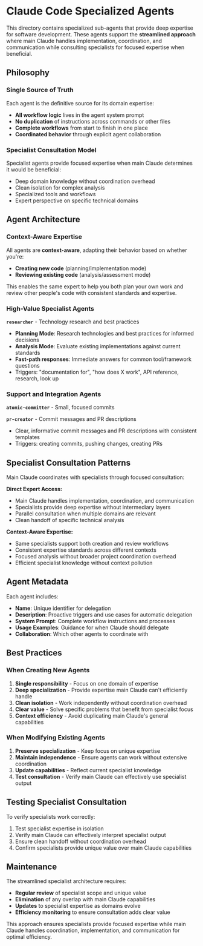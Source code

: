 # Claude Code Specialized Agents

This directory contains specialized sub-agents that provide deep expertise for software development. These agents support the **streamlined approach** where main Claude handles implementation, coordination, and communication while consulting specialists for focused expertise when beneficial.

## Philosophy

### Single Source of Truth

Each agent is the definitive source for its domain expertise:

- **All workflow logic** lives in the agent system prompt
- **No duplication** of instructions across commands or other files
- **Complete workflows** from start to finish in one place
- **Coordinated behavior** through explicit agent collaboration

### Specialist Consultation Model

Specialist agents provide focused expertise when main Claude determines it would be beneficial:

- Deep domain knowledge without coordination overhead
- Clean isolation for complex analysis
- Specialized tools and workflows
- Expert perspective on specific technical domains

## Agent Architecture

### Context-Aware Expertise

All agents are **context-aware**, adapting their behavior based on whether you're:

- **Creating new code** (planning/implementation mode)
- **Reviewing existing code** (analysis/assessment mode)

This enables the same expert to help you both plan your own work and review other people's code with consistent standards and expertise.

### High-Value Specialist Agents

**`researcher`** - Technology research and best practices

- **Planning Mode**: Research technologies and best practices for informed decisions
- **Analysis Mode**: Evaluate existing implementations against current standards
- **Fast-path responses**: Immediate answers for common tool/framework questions
- Triggers: "documentation for", "how does X work", API reference, research, look up

### Support and Integration Agents

**`atomic-committer`** - Small, focused commits

**`pr-creator`** - Commit messages and PR descriptions

- Clear, informative commit messages and PR descriptions with consistent templates
- Triggers: creating commits, pushing changes, creating PRs

## Specialist Consultation Patterns

Main Claude coordinates with specialists through focused consultation:

**Direct Expert Access:**

- Main Claude handles implementation, coordination, and communication
- Specialists provide deep expertise without intermediary layers
- Parallel consultation when multiple domains are relevant
- Clean handoff of specific technical analysis

**Context-Aware Expertise:**

- Same specialists support both creation and review workflows
- Consistent expertise standards across different contexts
- Focused analysis without broader project coordination overhead
- Efficient specialist knowledge without context pollution

## Agent Metadata

Each agent includes:

- **Name**: Unique identifier for delegation
- **Description**: Proactive triggers and use cases for automatic delegation
- **System Prompt**: Complete workflow instructions and processes
- **Usage Examples**: Guidance for when Claude should delegate
- **Collaboration**: Which other agents to coordinate with

## Best Practices

### When Creating New Agents

1. **Single responsibility** - Focus on one domain of expertise
2. **Deep specialization** - Provide expertise main Claude can't efficiently handle
3. **Clean isolation** - Work independently without coordination overhead
4. **Clear value** - Solve specific problems that benefit from specialist focus
5. **Context efficiency** - Avoid duplicating main Claude's general capabilities

### When Modifying Existing Agents

1. **Preserve specialization** - Keep focus on unique expertise
2. **Maintain independence** - Ensure agents can work without extensive coordination
3. **Update capabilities** - Reflect current specialist knowledge
4. **Test consultation** - Verify main Claude can effectively use specialist output

## Testing Specialist Consultation

To verify specialists work correctly:

1. Test specialist expertise in isolation
2. Verify main Claude can effectively interpret specialist output
3. Ensure clean handoff without coordination overhead
4. Confirm specialists provide unique value over main Claude capabilities

## Maintenance

The streamlined specialist architecture requires:

- **Regular review** of specialist scope and unique value
- **Elimination** of any overlap with main Claude capabilities
- **Updates** to specialist expertise as domains evolve
- **Efficiency monitoring** to ensure consultation adds clear value

This approach ensures specialists provide focused expertise while main Claude handles coordination, implementation, and communication for optimal efficiency.
